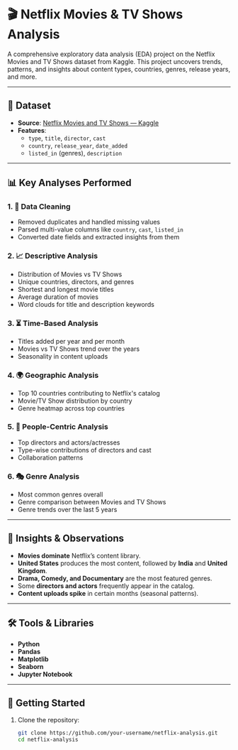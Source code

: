 # 🎬 Netflix Movies & TV Shows Analysis

A comprehensive exploratory data analysis (EDA) project on the Netflix Movies and TV Shows dataset from Kaggle. This project uncovers trends, patterns, and insights about content types, countries, genres, release years, and more.

---

## 📁 Dataset

- **Source**: [Netflix Movies and TV Shows — Kaggle](https://www.kaggle.com/datasets/shivamb/netflix-shows)
- **Features**:
  - `type`, `title`, `director`, `cast`
  - `country`, `release_year`, `date_added`
  - `listed_in` (genres), `description`

---

## 📊 Key Analyses Performed

### 1. 🧹 Data Cleaning
- Removed duplicates and handled missing values
- Parsed multi-value columns like `country`, `cast`, `listed_in`
- Converted date fields and extracted insights from them

### 2. 📈 Descriptive Analysis
- Distribution of Movies vs TV Shows
- Unique countries, directors, and genres
- Shortest and longest movie titles
- Average duration of movies
- Word clouds for title and description keywords

### 3. ⏳ Time-Based Analysis
- Titles added per year and per month
- Movies vs TV Shows trend over the years
- Seasonality in content uploads

### 4. 🌍 Geographic Analysis
- Top 10 countries contributing to Netflix's catalog
- Movie/TV Show distribution by country
- Genre heatmap across top countries

### 5. 👤 People-Centric Analysis
- Top directors and actors/actresses
- Type-wise contributions of directors and cast
- Collaboration patterns

### 6. 🎭 Genre Analysis
- Most common genres overall
- Genre comparison between Movies and TV Shows
- Genre trends over the last 5 years

---

## 📌 Insights & Observations

- **Movies dominate** Netflix’s content library.
- **United States** produces the most content, followed by **India** and **United Kingdom**.
- **Drama, Comedy, and Documentary** are the most featured genres.
- Some **directors and actors** frequently appear in the catalog.
- **Content uploads spike** in certain months (seasonal patterns).

---

## 🛠️ Tools & Libraries

- **Python**
- **Pandas**
- **Matplotlib**
- **Seaborn**
- **Jupyter Notebook**

---

## 🚀 Getting Started

1. Clone the repository:
   ```bash
   git clone https://github.com/your-username/netflix-analysis.git
   cd netflix-analysis
